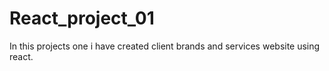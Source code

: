 # React_project_01
In this projects one i have created client brands and services website using react.
